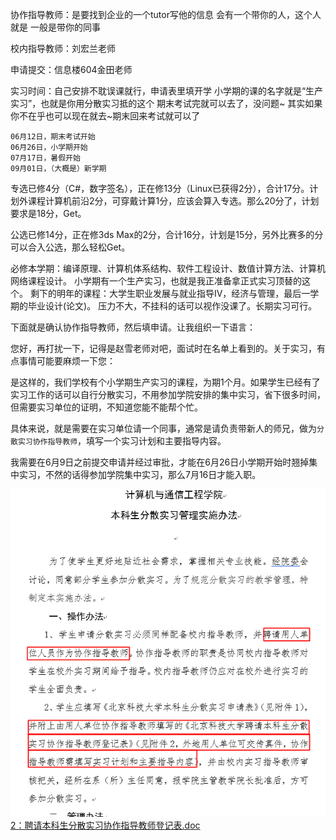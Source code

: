 协作指导教师：是要找到企业的一个tutor写他的信息 会有一个带你的人，这个人就是 一般是带你的同事

校内指导教师：刘宏兰老师

申请提交：信息楼604金田老师

实习时间：自己安排不耽误课就行，申请表里填开学 小学期的课的名字就是“生产实习”，也就是你用分散实习抵的这个 期末考试完就可以去了，没问题~ 其实如果你不在乎也可以现在就去~期末回来考试就可以了

    06月12日，期末考试开始
    06月26日，小学期开始
    07月17日，暑假开始
    09月01日，（大概是）新学期

专选已修4分（C#，数字签名），正在修13分（Linux已获得2分），合计17分。计划外课程计算机前沿2分，可穿戴计算1分，应该会算入专选。那么20分了，计划要求是18分，Get。

公选已修14分，正在修3ds Max的2分，合计16分，计划是15分，另外比赛多的分可以合入公选，那么轻松Get。

必修本学期：编译原理、计算机体系结构、软件工程设计、数值计算方法、计算机网络课程设计。
小学期有一个生产实习，也就是我正准备拿正式实习顶替的这个。
剩下的明年的课程：大学生职业发展与就业指导IV，经济与管理，最后一学期的毕业设计(论文)。
压力不大，不挂科的话可以视作没课了。长期实习可行。

下面就是确认协作指导教师，然后填申请。让我组织一下语言：

您好，再打扰一下，记得是赵雪老师对吧，面试时在名单上看到的。关于实习，有点事情可能要麻烦一下您：

是这样的，我们学校有个小学期生产实习的课程，为期1个月。如果学生已经有了实习工作的话可以自行分散实习，不用参加学院安排的集中实习，省下很多时间，但需要实习单位的证明，不知道您能不能帮个忙。

具体来说，就是需要在实习单位请一个同事，通常是请负责带新人的师兄，做为`分散实习协作指导教师`，填写一个实习计划和主要指导内容。

我需要在6月9日之前提交申请并经过审批，才能在6月26日小学期开始时翘掉集中实习，不然的话得参加学院集中实习，那么7月16日才能入职。

![学院的要求](./screenshot/学院的要求.png)
[2：聘请本科生分散实习协作指导教师登记表.doc](2：聘请本科生分散实习协作指导教师登记表.doc)
